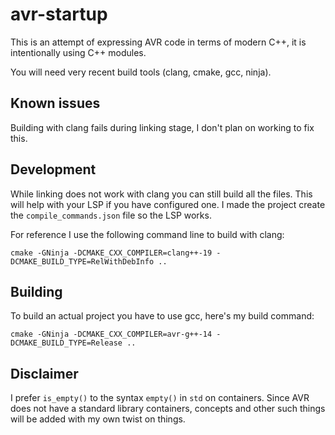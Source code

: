 # avr-startup

This is an attempt of expressing AVR code in terms of modern C++, it is intentionally using C++ modules.

You will need very recent build tools (clang, cmake, gcc, ninja).

## Known issues

Building with clang fails during linking stage, I don't plan on working to fix this.

## Development

While linking does not work with clang you can still build all the files.
This will help with your LSP if you have configured one.
I made the project create the `compile_commands.json` file so the LSP works.

For reference I use the following command line to build with clang:
```
cmake -GNinja -DCMAKE_CXX_COMPILER=clang++-19 -DCMAKE_BUILD_TYPE=RelWithDebInfo ..
```

## Building

To build an actual project you have to use gcc, here's my build command:
```
cmake -GNinja -DCMAKE_CXX_COMPILER=avr-g++-14 -DCMAKE_BUILD_TYPE=Release ..
```

## Disclaimer

I prefer `is_empty()` to the syntax `empty()` in `std` on containers.
Since AVR does not have a standard library containers, concepts and other such things will be added with my own twist on things.
